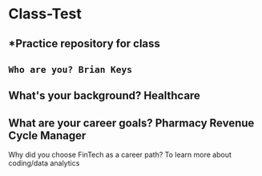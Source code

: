 # Class-Test
*Practice repository for class
---
``Who are you? Brian Keys``
---
What's your background? Healthcare
---
What are your career goals? Pharmacy Revenue Cycle Manager
---
Why did you choose FinTech as a career path?  To learn more about coding/data analytics

